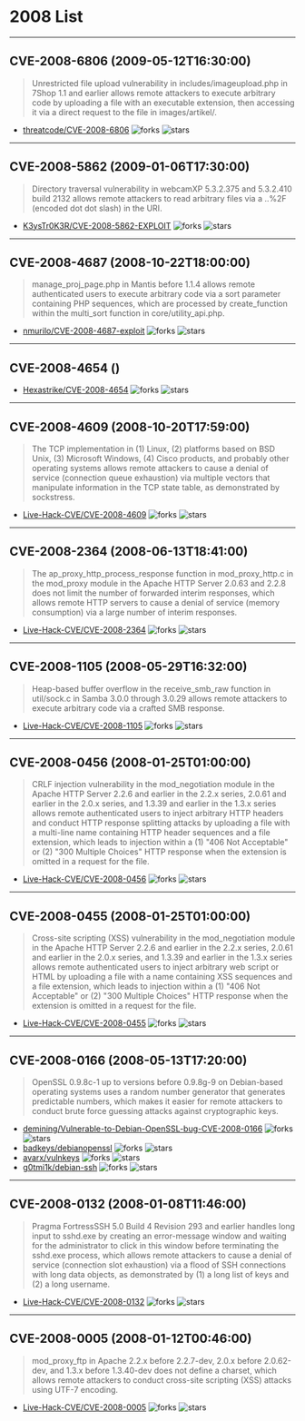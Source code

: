 # 2008 List

---
## CVE-2008-6806 (2009-05-12T16:30:00)
> Unrestricted file upload vulnerability in includes/imageupload.php in 7Shop 1.1 and earlier allows remote attackers to execute arbitrary code by uploading a file with an executable extension, then accessing it via a direct request to the file in images/artikel/.
- [threatcode/CVE-2008-6806](https://github.com/threatcode/CVE-2008-6806)	<img alt="forks" src="https://img.shields.io/github/forks/threatcode/CVE-2008-6806">	<img alt="stars" src="https://img.shields.io/github/stars/threatcode/CVE-2008-6806">

---
## CVE-2008-5862 (2009-01-06T17:30:00)
> Directory traversal vulnerability in webcamXP 5.3.2.375 and 5.3.2.410 build 2132 allows remote attackers to read arbitrary files via a ..%2F (encoded dot dot slash) in the URI.
- [K3ysTr0K3R/CVE-2008-5862-EXPLOIT](https://github.com/K3ysTr0K3R/CVE-2008-5862-EXPLOIT)	<img alt="forks" src="https://img.shields.io/github/forks/K3ysTr0K3R/CVE-2008-5862-EXPLOIT">	<img alt="stars" src="https://img.shields.io/github/stars/K3ysTr0K3R/CVE-2008-5862-EXPLOIT">

---
## CVE-2008-4687 (2008-10-22T18:00:00)
> manage_proj_page.php in Mantis before 1.1.4 allows remote authenticated users to execute arbitrary code via a sort parameter containing PHP sequences, which are processed by create_function within the multi_sort function in core/utility_api.php.
- [nmurilo/CVE-2008-4687-exploit](https://github.com/nmurilo/CVE-2008-4687-exploit)	<img alt="forks" src="https://img.shields.io/github/forks/nmurilo/CVE-2008-4687-exploit">	<img alt="stars" src="https://img.shields.io/github/stars/nmurilo/CVE-2008-4687-exploit">

---
## CVE-2008-4654 ()
> 
- [Hexastrike/CVE-2008-4654](https://github.com/Hexastrike/CVE-2008-4654)	<img alt="forks" src="https://img.shields.io/github/forks/Hexastrike/CVE-2008-4654">	<img alt="stars" src="https://img.shields.io/github/stars/Hexastrike/CVE-2008-4654">

---
## CVE-2008-4609 (2008-10-20T17:59:00)
> The TCP implementation in (1) Linux, (2) platforms based on BSD Unix, (3) Microsoft Windows, (4) Cisco products, and probably other operating systems allows remote attackers to cause a denial of service (connection queue exhaustion) via multiple vectors that manipulate information in the TCP state table, as demonstrated by sockstress.
- [Live-Hack-CVE/CVE-2008-4609](https://github.com/Live-Hack-CVE/CVE-2008-4609)	<img alt="forks" src="https://img.shields.io/github/forks/Live-Hack-CVE/CVE-2008-4609">	<img alt="stars" src="https://img.shields.io/github/stars/Live-Hack-CVE/CVE-2008-4609">

---
## CVE-2008-2364 (2008-06-13T18:41:00)
> The ap_proxy_http_process_response function in mod_proxy_http.c in the mod_proxy module in the Apache HTTP Server 2.0.63 and 2.2.8 does not limit the number of forwarded interim responses, which allows remote HTTP servers to cause a denial of service (memory consumption) via a large number of interim responses.
- [Live-Hack-CVE/CVE-2008-2364](https://github.com/Live-Hack-CVE/CVE-2008-2364)	<img alt="forks" src="https://img.shields.io/github/forks/Live-Hack-CVE/CVE-2008-2364">	<img alt="stars" src="https://img.shields.io/github/stars/Live-Hack-CVE/CVE-2008-2364">

---
## CVE-2008-1105 (2008-05-29T16:32:00)
> Heap-based buffer overflow in the receive_smb_raw function in util/sock.c in Samba 3.0.0 through 3.0.29 allows remote attackers to execute arbitrary code via a crafted SMB response.
- [Live-Hack-CVE/CVE-2008-1105](https://github.com/Live-Hack-CVE/CVE-2008-1105)	<img alt="forks" src="https://img.shields.io/github/forks/Live-Hack-CVE/CVE-2008-1105">	<img alt="stars" src="https://img.shields.io/github/stars/Live-Hack-CVE/CVE-2008-1105">

---
## CVE-2008-0456 (2008-01-25T01:00:00)
> CRLF injection vulnerability in the mod_negotiation module in the Apache HTTP Server 2.2.6 and earlier in the 2.2.x series, 2.0.61 and earlier in the 2.0.x series, and 1.3.39 and earlier in the 1.3.x series allows remote authenticated users to inject arbitrary HTTP headers and conduct HTTP response splitting attacks by uploading a file with a multi-line name containing HTTP header sequences and a file extension, which leads to injection within a (1) "406 Not Acceptable" or (2) "300 Multiple Choices" HTTP response when the extension is omitted in a request for the file.
- [Live-Hack-CVE/CVE-2008-0456](https://github.com/Live-Hack-CVE/CVE-2008-0456)	<img alt="forks" src="https://img.shields.io/github/forks/Live-Hack-CVE/CVE-2008-0456">	<img alt="stars" src="https://img.shields.io/github/stars/Live-Hack-CVE/CVE-2008-0456">

---
## CVE-2008-0455 (2008-01-25T01:00:00)
> Cross-site scripting (XSS) vulnerability in the mod_negotiation module in the Apache HTTP Server 2.2.6 and earlier in the 2.2.x series, 2.0.61 and earlier in the 2.0.x series, and 1.3.39 and earlier in the 1.3.x series allows remote authenticated users to inject arbitrary web script or HTML by uploading a file with a name containing XSS sequences and a file extension, which leads to injection within a (1) "406 Not Acceptable" or (2) "300 Multiple Choices" HTTP response when the extension is omitted in a request for the file.
- [Live-Hack-CVE/CVE-2008-0455](https://github.com/Live-Hack-CVE/CVE-2008-0455)	<img alt="forks" src="https://img.shields.io/github/forks/Live-Hack-CVE/CVE-2008-0455">	<img alt="stars" src="https://img.shields.io/github/stars/Live-Hack-CVE/CVE-2008-0455">

---
## CVE-2008-0166 (2008-05-13T17:20:00)
> OpenSSL 0.9.8c-1 up to versions before 0.9.8g-9 on Debian-based operating systems uses a random number generator that generates predictable numbers, which makes it easier for remote attackers to conduct brute force guessing attacks against cryptographic keys.
- [demining/Vulnerable-to-Debian-OpenSSL-bug-CVE-2008-0166](https://github.com/demining/Vulnerable-to-Debian-OpenSSL-bug-CVE-2008-0166)	<img alt="forks" src="https://img.shields.io/github/forks/demining/Vulnerable-to-Debian-OpenSSL-bug-CVE-2008-0166">	<img alt="stars" src="https://img.shields.io/github/stars/demining/Vulnerable-to-Debian-OpenSSL-bug-CVE-2008-0166">
- [badkeys/debianopenssl](https://github.com/badkeys/debianopenssl)	<img alt="forks" src="https://img.shields.io/github/forks/badkeys/debianopenssl">	<img alt="stars" src="https://img.shields.io/github/stars/badkeys/debianopenssl">
- [avarx/vulnkeys](https://github.com/avarx/vulnkeys)	<img alt="forks" src="https://img.shields.io/github/forks/avarx/vulnkeys">	<img alt="stars" src="https://img.shields.io/github/stars/avarx/vulnkeys">
- [g0tmi1k/debian-ssh](https://github.com/g0tmi1k/debian-ssh)	<img alt="forks" src="https://img.shields.io/github/forks/g0tmi1k/debian-ssh">	<img alt="stars" src="https://img.shields.io/github/stars/g0tmi1k/debian-ssh">

---
## CVE-2008-0132 (2008-01-08T11:46:00)
> Pragma FortressSSH 5.0 Build 4 Revision 293 and earlier handles long input to sshd.exe by creating an error-message window and waiting for the administrator to click in this window before terminating the sshd.exe process, which allows remote attackers to cause a denial of service (connection slot exhaustion) via a flood of SSH connections with long data objects, as demonstrated by (1) a long list of keys and (2) a long username.
- [Live-Hack-CVE/CVE-2008-0132](https://github.com/Live-Hack-CVE/CVE-2008-0132)	<img alt="forks" src="https://img.shields.io/github/forks/Live-Hack-CVE/CVE-2008-0132">	<img alt="stars" src="https://img.shields.io/github/stars/Live-Hack-CVE/CVE-2008-0132">

---
## CVE-2008-0005 (2008-01-12T00:46:00)
> mod_proxy_ftp in Apache 2.2.x before 2.2.7-dev, 2.0.x before 2.0.62-dev, and 1.3.x before 1.3.40-dev does not define a charset, which allows remote attackers to conduct cross-site scripting (XSS) attacks using UTF-7 encoding.
- [Live-Hack-CVE/CVE-2008-0005](https://github.com/Live-Hack-CVE/CVE-2008-0005)	<img alt="forks" src="https://img.shields.io/github/forks/Live-Hack-CVE/CVE-2008-0005">	<img alt="stars" src="https://img.shields.io/github/stars/Live-Hack-CVE/CVE-2008-0005">
